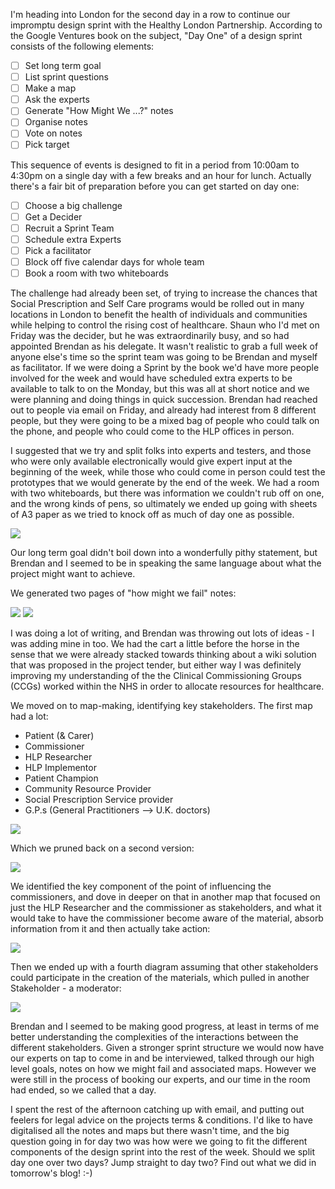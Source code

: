 I'm heading into London for the second day in a row to continue our impromptu design sprint with the Healthy London Partnership.  According to the Google Ventures book on the subject, "Day One" of a design sprint consists of the following elements:

* [ ] Set long term goal
* [ ] List sprint questions
* [ ] Make a map
* [ ] Ask the experts
* [ ] Generate "How Might We ...?" notes
* [ ] Organise notes
* [ ] Vote on notes
* [ ] Pick target

This sequence of events is designed to fit in a period from 10:00am to 4:30pm on a single day with a few breaks and an hour for lunch.  Actually there's a fair bit of preparation before you can get started on day one:

* [ ] Choose a big challenge
* [ ] Get a Decider
* [ ] Recruit a Sprint Team
* [ ] Schedule extra Experts
* [ ] Pick a facilitator
* [ ] Block off five calendar days for whole team
* [ ] Book a room with two whiteboards

The challenge had already been set, of trying to increase the chances that Social Prescription and Self Care programs would be rolled out in many locations in London to benefit the health of individuals and communities while helping to control the rising cost of healthcare.  Shaun who I'd met on Friday was the decider, but he was extraordinarily busy, and so had appointed Brendan as his delegate.  It wasn't realistic to grab a full week of anyone else's time so the sprint team was going to be Brendan and myself as facilitator.  If we were doing a Sprint by the book we'd have more people involved for the week and would have scheduled extra experts to be available to talk to on the Monday, but this was all at short notice and we were planning and doing things in quick succession.  Brendan had reached out to people via email on Friday, and already had interest from 8 different people, but they were going to be a mixed bag of people who could talk on the phone, and people who could come to the HLP offices in person.

I suggested that we try and split folks into experts and testers, and those who were only available electronically would give expert input at the beginning of the week, while those who could come in person could test the prototypes that we would generate by the end of the week.  We had a room with two whiteboards, but there was information we couldn't rub off on one, and the wrong kinds of pens, so ultimately we ended up going with sheets of A3 paper as we tried to knock off as much of day one as possible.

![](https://www.dropbox.com/s/4tkxujc3bd75w25/long_term_goal_image.jpg?dl=1)

Our long term goal didn't boil down into a wonderfully pithy statement, but Brendan and I seemed to be in speaking the same language about what the project might want to achieve.

We generated two pages of "how might we fail" notes:

![](https://www.dropbox.com/s/iaty72ys9211fe2/how_might_we_fail_one_image.jpg?dl=1)
![](https://www.dropbox.com/s/wen8yxuct4wq5tw/how_might_we_fail_two_image.jpg?dl=1)

I was doing a lot of writing, and Brendan was throwing out lots of ideas - I was adding mine in too.  We had the cart a little before the horse in the sense that we were already stacked towards thinking about a wiki solution that was proposed in the project tender, but either way I was definitely improving my understanding of the the Clinical Commissioning Groups (CCGs) worked within the NHS in order to allocate resources for healthcare.  

We moved on to map-making, identifying key stakeholders.  The first map had a lot:

* Patient (& Carer)
* Commissioner
* HLP Researcher
* HLP Implementor
* Patient Champion
* Community Resource Provider
* Social Prescription Service provider
* G.P.s (General Practitioners --> U.K. doctors)

![](https://www.dropbox.com/s/dgicpsrce70xfze/map_one_image.jpg?dl=1) 

Which we pruned back on a second version:

![](https://www.dropbox.com/s/62v1nl8vjb7ktva/map_two_image.jpg?dl=1)

We identified the key component of the point of influencing the commissioners, and dove in deeper on that in another map that focused on just the HLP Researcher and the commissioner as stakeholders, and what it would take to have the commissioner become aware of the material, absorb information from it and then actually take action:

![](https://www.dropbox.com/s/pslia27srgxazwg/map_three_image.jpg?dl=1) 

Then we ended up with a fourth diagram assuming that other stakeholders could participate in the creation of the materials, which pulled in another Stakeholder - a moderator:

![](https://www.dropbox.com/s/fjvqqyqb906v5q9/map_four_image.jpg?dl=1) 

Brendan and I seemed to be making good progress, at least in terms of me better understanding the complexities of the interactions between the different stakeholders.  Given a stronger sprint structure we would now have our experts on tap to come in and be interviewed, talked through our high level goals, notes on how we might fail and associated maps.  However we were still in the process of booking our experts, and our time in the room had ended, so we called that a day.

I spent the rest of the afternoon catching up with email, and putting out feelers for legal advice on the projects terms & conditions.  I'd like to have digitalised all the notes and maps but there wasn't time, and the big question going in for day two was how were we going to fit the different components of the design sprint into the rest of the week.  Should we split day one over two days? Jump straight to day two?  Find out what we did in tomorrow's blog! :-)

